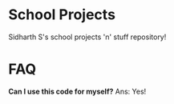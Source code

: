 # School Projects
Sidharth S's school projects 'n' stuff repository!
# FAQ
<b>Can I use this code for myself?</b>
Ans: Yes!
